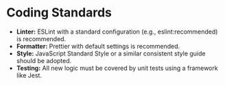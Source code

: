 # Coding Standards

- **Linter:** ESLint with a standard configuration (e.g., eslint:recommended) is recommended.
- **Formatter:** Prettier with default settings is recommended.
- **Style:** JavaScript Standard Style or a similar consistent style guide should be adopted.
- **Testing:** All new logic must be covered by unit tests using a framework like Jest.
